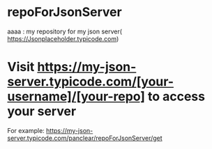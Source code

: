 # repoForJsonServer
aaaa : my repository for my json server( https://Jsonplaceholder.typicode.com)

# Visit https://my-json-server.typicode.com/[your-username]/[your-repo] to access your server
 For example: https://my-json-server.typicode.com/panclear/repoForJsonServer/get

